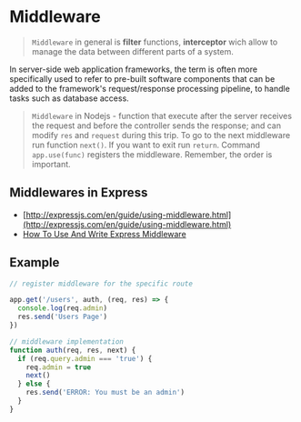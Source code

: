 # Middleware

> `Middleware` in general is **filter** functions, **interceptor** wich allow to manage the data between different parts of a system.

In server-side web application frameworks, the term is often more specifically used to refer to pre-built software components that can be added to the framework's request/response processing pipeline, to handle tasks such as database access.

> `Middleware` in Nodejs - function that execute after the server receives the request and before the controller sends the response; and can modify `res` and `request` during this trip. To go to the next middleware run function `next()`. If you want to exit run `return`.
Command `app.use(func)` registers the middleware. Remember, the order is important.

## Middlewares in Express

* [http://expressjs.com/en/guide/using-middleware.html](http://expressjs.com/en/guide/using-middleware.html)
* [How To Use And Write Express Middleware](com/en/guide/using-middleware.html)

## Example

```js
// register middleware for the specific route

app.get('/users', auth, (req, res) => {
  console.log(req.admin)
  res.send('Users Page')
})

// middleware implementation
function auth(req, res, next) {
  if (req.query.admin === 'true') {
    req.admin = true
    next()
  } else {
    res.send('ERROR: You must be an admin')
  }
}
```

